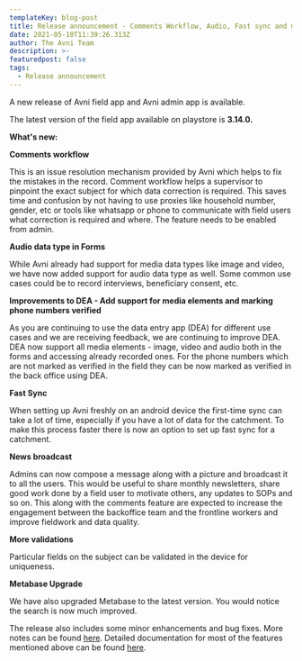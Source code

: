 ```yaml
---
templateKey: blog-post
title: Release announcement - Comments Workflow, Audio, Fast sync and more..
date: 2021-05-10T11:39:26.313Z
author: The Avni Team
description: >-
featuredpost: false
tags:
  - Release announcement
---
```


A new release of Avni field app and Avni admin app is available.

The latest version of the field app available on playstore is  **3.14.0.**


**What's new:**

**Comments workflow**

This is an issue resolution mechanism provided by Avni which helps to fix the mistakes in the record. Comment workflow helps a supervisor to pinpoint the exact subject for which data correction is required. This saves time and confusion by not having to use proxies like household number, gender, etc or tools like whatsapp or phone to communicate with field users what correction is required and where. The feature needs to be enabled from admin. 

**Audio data type in Forms**

While Avni already had support for media data types like image and video, we have now added support for audio data type as well. Some common use cases could be to record interviews, beneficiary consent, etc. 

**Improvements to DEA - Add support for media elements and marking phone numbers verified**

As you are continuing to use the data entry app (DEA) for different use cases and we are receiving feedback, we are continuing to improve DEA. DEA now support all media elements - image, video and audio both in the forms and accessing already recorded ones. 
For the phone numbers which are not marked as verified in the field they can be now marked as verified in the back office using DEA. 

**Fast Sync**

When setting up Avni freshly on an android device the first-time sync can take a lot of time, especially if you have a lot of data for the catchment. To make this process faster there is now an option to set up fast sync for a catchment. 

**News broadcast**

Admins can now compose a message along with a picture and broadcast it to all the users. This would be useful to share monthly newsletters, share good work done by a field user to motivate others, any updates to SOPs and so on. 
This along with the comments feature are expected to increase the engagement between the backoffice team and the frontline workers and improve fieldwork and data quality. 

**More validations**

Particular fields on the subject can be validated in the device for uniqueness. 

**Metabase Upgrade**

We have also upgraded Metabase to the latest version. You would notice the search is now much improved. 

The release also includes some minor enhancements and bug fixes.
More notes can be found [here](https://github.com/avniproject/avni-client/releases). Detailed documentation for most of the features mentioned above can be found [here](https://avni.readme.io/docs/implementers-guide). 
